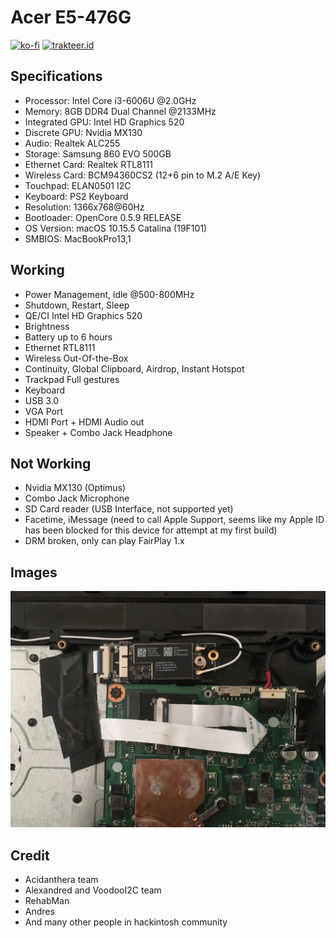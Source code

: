 # Acer E5-476G

[![ko-fi](https://img.shields.io/badge/Ko--fi-rockavoldy-brightgreen?style=flat&logo=ko-fi)](https://ko-fi.com/rockavoldy)
[![trakteer.id](https://img.shields.io/badge/Trakteer.id-akhmad.id-brightgreen?style=flat&logo=ko-fi)](https://trakteer.id/akhmad.id)

## Specifications

- Processor: Intel Core i3-6006U @2.0GHz
- Memory: 8GB DDR4 Dual Channel @2133MHz
- Integrated GPU: Intel HD Graphics 520
- Discrete GPU: Nvidia MX130
- Audio: Realtek ALC255
- Storage: Samsung 860 EVO 500GB
- Ethernet Card: Realtek RTL8111
- Wireless Card: BCM94360CS2 (12+6 pin to M.2 A/E Key)
- Touchpad: ELAN0501 I2C
- Keyboard: PS2 Keyboard
- Resolution: 1366x768@60Hz
- Bootloader: OpenCore 0.5.9 RELEASE
- OS Version: macOS 10.15.5 Catalina (19F101)
- SMBIOS: MacBookPro13,1

## Working

- Power Management, idle @500-800MHz
- Shutdown, Restart, Sleep
- QE/CI Intel HD Graphics 520
- Brightness
- Battery up to 6 hours
- Ethernet RTL8111
- Wireless Out-Of-the-Box
- Continuity, Global Clipboard, Airdrop, Instant Hotspot
- Trackpad Full gestures
- Keyboard
- USB 3.0
- VGA Port
- HDMI Port + HDMI Audio out
- Speaker + Combo Jack Headphone

## Not Working

- Nvidia MX130 (Optimus)
- Combo Jack Microphone
- SD Card reader (USB Interface, not supported yet)
- Facetime, iMessage (need to call Apple Support, seems like my Apple ID has been blocked for this device for attempt at my first build)
- DRM broken, only can play FairPlay 1.x

## Images
![BCM94360CS2](./images/bcm94360cs2-photo.webp)

## Credit

- Acidanthera team
- Alexandred and VoodooI2C team
- RehabMan
- Andres
- And many other people in hackintosh community
